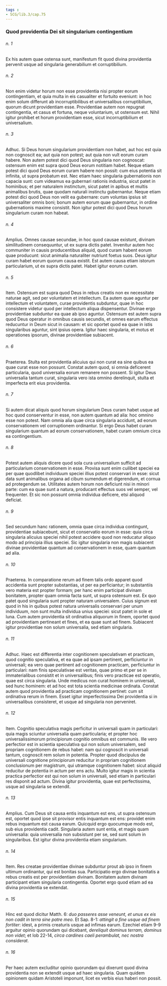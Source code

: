```yaml
---
tags : 
- SCG/lib.3/cap.75
---
```


### Quod providentia Dei sit singularium contingentium

###### n. 1
Ex his autem quae ostensa sunt, manifestum fit quod divina providentia pervenit usque ad singularia generabilium et corruptibilium.

###### n. 2
Non enim videtur horum non esse providentia nisi propter eorum contingentiam, et quia multa in eis casualiter et fortuito eveniunt: in hoc enim solum differunt ab incorruptibilibus et universalibus corruptibilium, quorum dicunt providentiam esse. Providentiae autem non repugnat contingentia, et casus et fortuna, neque voluntarium, ut ostensum est. Nihil igitur prohibet et horum providentiam esse, sicut incorruptibilium et universalium.

###### n. 3
Adhuc. Si Deus horum singularium providentiam non habet, aut hoc est quia non cognoscit ea; aut quia non potest; aut quia non vult eorum curam habere. Non autem potest dici quod Deus singularia non cognoscat: ostensum enim est supra quod Deus eorum notitiam habet. Neque etiam potest dici quod Deus eorum curam habere non possit: cum eius potentia sit infinita, ut supra probatum est. Nec etiam haec singularia gubernationis non capacia sunt: cum videamus ea gubernari rationis industria, sicut patet in hominibus; et per naturalem instinctum, sicut patet in apibus et multis animalibus brutis, quae quodam naturali instinctu gubernantur. Neque etiam potest dici quod Deus non velit ea gubernare: cum voluntas ipsius sit universaliter omnis boni; bonum autem eorum quae gubernantur, in ordine gubernationis maxime consistit. Non igitur potest dici quod Deus horum singularium curam non habeat.

###### n. 4
Amplius. Omnes causae secundae, in hoc quod causae existunt, divinam similitudinem consequuntur, ut ex supra dictis patet. Invenitur autem hoc communiter in causis producentibus aliquid, quod curam habent eorum quae producunt: sicut animalia naturaliter nutriunt foetus suos. Deus igitur curam habet eorum quorum causa existit. Est autem causa etiam istorum particularium, ut ex supra dictis patet. Habet igitur eorum curam.

###### n. 5
Item. Ostensum est supra quod Deus in rebus creatis non ex necessitate naturae agit, sed per voluntatem et intellectum. Ea autem quae aguntur per intellectum et voluntatem, curae providentis subduntur, quae in hoc consistere videtur quod per intellectum aliqua dispensentur. Divinae ergo providentiae subduntur ea quae ab ipso aguntur. Ostensum est autem supra quod Deus operatur in omnibus causis secundis, et omnes earum effectus reducuntur in Deum sicut in causam: et sic oportet quod ea quae in istis singularibus aguntur, sint ipsius opera. Igitur haec singularia, et motus et operationes ipsorum, divinae providentiae subiacent.

###### n. 6
Praeterea. Stulta est providentia alicuius qui non curat ea sine quibus ea quae curat esse non possunt. Constat autem quod, si omnia deficerent particularia, quod universalia eorum remanere non possent. Si igitur Deus universalia tantum curat, singularia vero ista omnino derelinquit, stulta et imperfecta erit eius providentia.

###### n. 7
Si autem dicat aliquis quod horum singularium Deus curam habet usque ad hoc quod conserventur in esse, non autem quantum ad alia: hoc omnino esse non potest. Nam omnia alia quae circa singularia accidunt, ad eorum conservationem vel corruptionem ordinantur. Si ergo Deus habet curam singularium quantum ad eorum conservationem, habet curam omnium circa ea contingentium.

###### n. 8
Potest autem aliquis dicere quod sola cura universalium sufficit ad particularium conservationem in esse. Provisa sunt enim cuilibet speciei ea per quae quodlibet individuum speciei illius potest conservari in esse: sicut data sunt animalibus organa ad cibum sumendum et digerendum, et cornua ad protegendum se. Utilitates autem horum non deficiunt nisi in minori parte: cum ea quae sunt a natura, producant effectus suos vel semper, vel frequenter. Et sic non possunt omnia individua deficere, etsi aliquod deficiat.

###### n. 9
Sed secundum hanc rationem, omnia quae circa individua contingunt, providentiae subiacebunt, sicut et conservatio eorum in esse: quia circa singularia alicuius speciei nihil potest accidere quod non reducatur aliquo modo ad principia illius speciei. Sic igitur singularia non magis subiacent divinae providentiae quantum ad conservationem in esse, quam quantum ad alia.

###### n. 10
Praeterea. In comparatione rerum ad finem talis ordo apparet quod accidentia sunt propter substantias, ut per ea perficiantur; in substantiis vero materia est propter formam; per hanc enim participat divinam bonitatem, propter quam omnia facta sunt, ut supra ostensum est. Ex quo patet quod singularia sunt propter naturam universalem. Cuius signum est quod in his in quibus potest natura universalis conservari per unum individuum, non sunt multa individua unius speciei: sicut patet in sole et luna. Cum autem providentia sit ordinativa aliquorum in finem, oportet quod ad providentiam pertineant et fines, et ea quae sunt ad finem. Subiacent igitur providentiae non solum universalia, sed etiam singularia.

###### n. 11
Adhuc. Haec est differentia inter cognitionem speculativam et practicam, quod cognitio speculativa, et ea quae ad ipsam pertinent, perficiuntur in universali; ea vero quae pertinent ad cognitionem practicam, perficiuntur in particulari: nam finis speculativae est veritas, quae primo et per se in immaterialibus consistit et in universalibus; finis vero practicae est operatio, quae est circa singularia. Unde medicus non curat hominem in universali, sed hunc hominem: et ad hoc est tota scientia medicinae ordinata. Constat autem quod providentia ad practicam cognitionem pertinet: cum sit ordinativa rerum in finem. Esset igitur imperfectissima Dei providentia si in universalibus consisteret, et usque ad singularia non perveniret.

###### n. 12
Item. Cognitio speculativa magis perficitur in universali quam in particulari: quia magis sciuntur universalia quam particularia; et propter hoc universalissimorum principiorum cognitio omnibus est communis. Ille vero perfectior est in scientia speculativa qui non solum universalem, sed propriam cognitionem de rebus habet: nam qui cognoscit in universali tantum, cognoscit rem solum in potentia. Propter quod discipulus de universali cognitione principiorum reducitur in propriam cognitionem conclusionum per magistrum, qui utramque cognitionem habet: sicut aliquid reducitur de potentia in actum per ens actu. Multo igitur magis in scientia practica perfectior est qui non solum in universali, sed etiam in particulari res disponit ad actum. Divina igitur providentia, quae est perfectissima, usque ad singularia se extendit.

###### n. 13
Amplius. Cum Deus sit causa entis inquantum est ens, ut supra ostensum est, oportet quod ipse sit provisor entis inquantum est ens: providet enim rebus inquantum est causa earum. Quicquid ergo quocumque modo est, sub eius providentia cadit. Singularia autem sunt entia, et magis quam universalia: quia universalia non subsistunt per se, sed sunt solum in singularibus. Est igitur divina providentia etiam singularium.

###### n. 14
Item. Res creatae providentiae divinae subduntur prout ab ipso in finem ultimum ordinantur, qui est bonitas sua. Participatio ergo divinae bonitatis a rebus creatis est per providentiam divinam. Bonitatem autem divinam participant etiam singularia contingentia. Oportet ergo quod etiam ad ea divina providentia se extendat.

###### n. 15
Hinc est quod dicitur Matth. 6: *duo passeres asse veneunt, et unus ex eis non cadit in terra sine patre meo*. Et Sap. 8-1: *attingit a fine usque ad finem fortiter*: idest, a primis creaturis usque ad infimas earum. Ezechiel etiam 9-9 arguitur opinio quorundam qui dicebant, *dereliquit dominus terram, dominus non videt*; et Iob 22-14, *circa cardines caeli perambulat, nec nostra considerat*.

###### n. 16
Per haec autem excluditur opinio quorundam qui dixerunt quod divina providentia non se extendit usque ad haec singularia. Quam quidem opinionem quidam Aristoteli imponunt, licet ex verbis eius haberi non possit.

